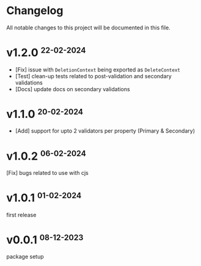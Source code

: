 # Changelog

All notable changes to this project will be documented in this file.

# v1.2.0 <small><sup>22-02-2024</sup></small>

- [Fix] issue with `DeletionContext` being exported as `DeleteContext`
- [Test] clean-up tests related to post-validation and secondary validations
- [Docs] update docs on secondary validations

# v1.1.0 <small><sup>20-02-2024</sup></small>

- [Add] support for upto 2 validators per property (Primary & Secondary)

# v1.0.2 <small><sup>06-02-2024</sup></small>

[Fix] bugs related to use with cjs

# v1.0.1 <small><sup>01-02-2024</sup></small>

first release

# v0.0.1 <small><sup>08-12-2023</sup></small>

package setup
